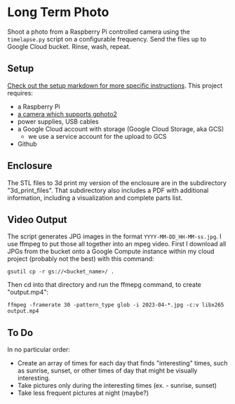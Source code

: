 # Long Term Photo

Shoot a photo from a Raspberry Pi controlled camera using the `timelapse.py` script on a configurable frequency. Send the files up to Google Cloud bucket. Rinse, wash, repeat.

## Setup
[Check out the setup markdown for more specific instructions](setup.md). This project requires:
- a Raspberry Pi
- [a camera which supports gphoto2](http://www.gphoto.org/proj/libgphoto2/support.php)
- power supplies, USB cables
- a Google Cloud account with storage (Google Cloud Storage, aka GCS)
    - we use a service account for the upload to GCS
- Github

## Enclosure

The STL files to 3d print my version of the enclosure are in the subdirectory "3d_print_files". That subdirectory also includes a PDF with additional information, including a visualization and complete parts list.

## Video Output

The script generates JPG images in the format `YYYY-MM-DD_HH-MM-ss.jpg`. I use ffmpeg to put those all together into an mpeg video. First I download all JPGs from the bucket onto a Google Compute instance within my cloud project (probably not the best) with this command:

```
gsutil cp -r gs://<bucket_name>/ .
```

Then cd into that directory and run the ffmepg command, to create "output.mp4":

```
ffmpeg -framerate 30 -pattern_type glob -i 2023-04-*.jpg -c:v libx265 output.mp4
```


## To Do

In no particular order:
- Create an array of times for each day that finds "interesting" times, such as sunrise, sunset, or other times of day that might be visually interesting.
- Take pictures only during the interesting times (ex. - sunrise, sunset)
- Take less frequent pictures at night (maybe?)
